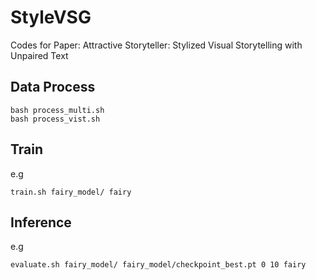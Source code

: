 # StyleVSG
Codes for Paper: Attractive Storyteller: Stylized Visual Storytelling with Unpaired Text

## Data Process
```
bash process_multi.sh
bash process_vist.sh
```

## Train
e.g
```
train.sh fairy_model/ fairy
```

## Inference
e.g
```
evaluate.sh fairy_model/ fairy_model/checkpoint_best.pt 0 10 fairy 
```
